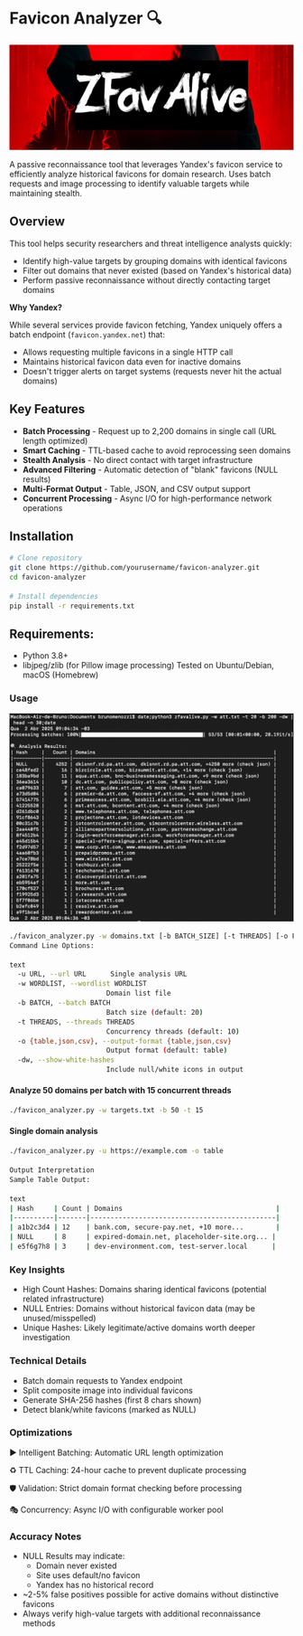 # Favicon Analyzer 🔍
![logo.png](logo.png)

A passive reconnaissance tool that leverages Yandex's favicon service to efficiently analyze historical favicons for domain research. Uses batch requests and image processing to identify valuable targets while maintaining stealth.

## Overview

This tool helps security researchers and threat intelligence analysts quickly:
- Identify high-value targets by grouping domains with identical favicons
- Filter out domains that never existed (based on Yandex's historical data)
- Perform passive reconnaissance without directly contacting target domains

**Why Yandex?** 

While several services provide favicon fetching, Yandex uniquely offers a batch endpoint (`favicon.yandex.net`) that:
- Allows requesting multiple favicons in a single HTTP call
- Maintains historical favicon data even for inactive domains
- Doesn't trigger alerts on target systems (requests never hit the actual domains)

## Key Features

- **Batch Processing** - Request up to 2,200 domains in single call (URL length optimized)
- **Smart Caching** - TTL-based cache to avoid reprocessing seen domains
- **Stealth Analysis** - No direct contact with target infrastructure
- **Advanced Filtering** - Automatic detection of "blank" favicons (NULL results)
- **Multi-Format Output** - Table, JSON, and CSV output support
- **Concurrent Processing** - Async I/O for high-performance network operations

## Installation

```bash
# Clone repository
git clone https://github.com/yourusername/favicon-analyzer.git
cd favicon-analyzer

# Install dependencies
pip install -r requirements.txt
```

## Requirements:

- Python 3.8+
- libjpeg/zlib (for Pillow image processing)
Tested on Ubuntu/Debian, macOS (Homebrew)

### Usage

![usage.png](usage.png)

```bash
./favicon_analyzer.py -w domains.txt [-b BATCH_SIZE] [-t THREADS] [-o FORMAT]
Command Line Options:

text
  -u URL, --url URL      Single analysis URL
  -w WORDLIST, --wordlist WORDLIST
                        Domain list file
  -b BATCH, --batch BATCH
                        Batch size (default: 20)
  -t THREADS, --threads THREADS
                        Concurrency threads (default: 10)
  -o {table,json,csv}, --output-format {table,json,csv}
                        Output format (default: table)
  -dw, --show-white-hashes
                        Include null/white icons in output
```

#### Analyze 50 domains per batch with 15 concurrent threads
```bash
./favicon_analyzer.py -w targets.txt -b 50 -t 15
```

#### Single domain analysis
```bash
./favicon_analyzer.py -u https://example.com -o table

Output Interpretation
Sample Table Output:

text
| Hash     | Count | Domains                                      |
|----------|-------|----------------------------------------------|
| a1b2c3d4 | 12    | bank.com, secure-pay.net, +10 more...        |
| NULL     | 8     | expired-domain.net, placeholder-site.org... |
| e5f6g7h8 | 3     | dev-environment.com, test-server.local      |
```

### Key Insights

- High Count Hashes: Domains sharing identical favicons (potential related infrastructure)
- NULL Entries: Domains without historical favicon data (may be unused/misspelled)
- Unique Hashes: Likely legitimate/active domains worth deeper investigation

### Technical Details

- Batch domain requests to Yandex endpoint
- Split composite image into individual favicons
- Generate SHA-256 hashes (first 8 chars shown)
- Detect blank/white favicons (marked as NULL)

### Optimizations

▶️ Intelligent Batching: Automatic URL length optimization

♻️ TTL Caching: 24-hour cache to prevent duplicate processing

🛡️ Validation: Strict domain format checking before processing

🎭 Concurrency: Async I/O with configurable worker pool

### Accuracy Notes
- NULL Results may indicate:
  - Domain never existed
  - Site uses default/no favicon
  - Yandex has no historical record
- ~2-5% false positives possible for active domains without distinctive favicons
- Always verify high-value targets with additional reconnaissance methods
